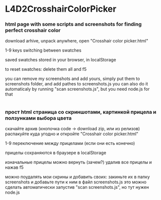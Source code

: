 # L4D2CrosshairColorPicker

### html page with some scripts and screenshots for finding perfect crosshair color

download arhive, unpack anywhere, open "Crosshair color picker.html"

1-9 keys switching between swatches

saved swatches stored in your browser, in localStorage

to reset swatches: delete them all and f5

you can remove my screenshots and add yours, simply put them to screenshots folder, and add pathes to screenshots.js
you can also do it automaticaly by running "scan screenshots.js", but you need node.js for that

#
### прост html страница со скриншотами, картинкой прицела и ползунками выбора цвета

скачайте архив (кнопочка code -> download zip, или из релизов)
распакуйте куда угодно и откройте "Crosshair color picker.html"

1-9 переключение между прицелами (если они есть конечно)

прицелы сохраняются в браузере в localStorage

изначальные прицелы можно вернуть (зачем?) удалив все прицелы и нажав f5

можно поудалять мои скрины и добавить своих: закиньте их в папку screenshots и добавьте пути к ним в файл screenshots.js
это можно сделать автоматически запустив "scan screenshots.js", но тут нужен node.js

